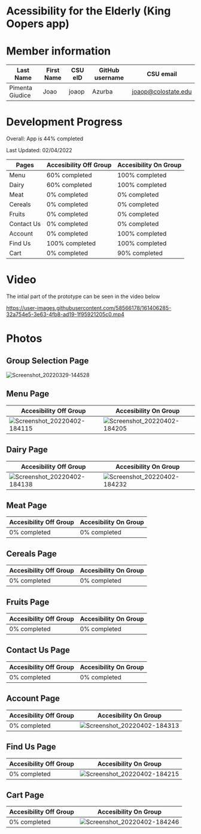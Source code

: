 # Acessibility for the Elderly (King Oopers app)

# Member information

| Last Name |First Name | CSU eID | GitHub username | CSU email |
| --- | --- | --- | --- | --- |
| Pimenta Giudice | Joao | joaop | Azurba | joaop@colostate.edu |


# Development Progress

Overall: App is 44% completed

Last Updated: 02/04/2022

| Pages  | Accesibility Off Group  | Accesibility On Group |
| ------------- | ------------- | ------------- |
| Menu  | 60% completed | 100% completed |
| Dairy  | 60% completed  | 100% completed |
| Meat  | 0% completed | 0% completed |
| Cereals | 0% completed  | 0% completed |
| Fruits  | 0% completed  | 0% completed |
| Contact Us  | 0% completed  | 0% completed |
| Account  | 0% completed | 100% completed |
| Find Us  | 100% completed  | 100% completed |
| Cart  | 0% completed  | 90% completed |




# Video 
The intial part of the prototype can be seen in the video below

https://user-images.githubusercontent.com/58566178/161406285-32a754e5-3e63-4fb8-ad19-1f95921205c0.mp4



# Photos

## Group Selection Page
![Screenshot_20220329-144528](https://user-images.githubusercontent.com/58566178/161406334-fcc5334e-a66a-4810-b9ac-47366ef33389.png)

## Menu Page

| Accesibility Off Group  | Accesibility On Group |
| ------------- | ------------- |
| ![Screenshot_20220402-184115](https://user-images.githubusercontent.com/58566178/161406723-7907b52c-06f5-44dc-b108-e620c0984117.png)|![Screenshot_20220402-184205](https://user-images.githubusercontent.com/58566178/161406794-0c3e9fac-3188-40e2-9db7-94cf3ab6924a.png)|

## Dairy Page
| Accesibility Off Group  | Accesibility On Group |
| ------------- | ------------- |
|![Screenshot_20220402-184138](https://user-images.githubusercontent.com/58566178/161406819-193024ba-c37b-4727-9dba-9e82bd717151.png)| ![Screenshot_20220402-184232](https://user-images.githubusercontent.com/58566178/161406825-bed3c473-3bad-4c5f-88f6-090e4cd3e8c3.png)|

## Meat Page
| Accesibility Off Group  | Accesibility On Group |
| ------------- | ------------- |
| 0% completed | 0% completed |

## Cereals Page
| Accesibility Off Group  | Accesibility On Group |
| ------------- | ------------- |
| 0% completed  | 0% completed |

## Fruits Page
| Accesibility Off Group  | Accesibility On Group |
| ------------- | ------------- |
| 0% completed  | 0% completed |

## Contact Us Page
| Accesibility Off Group  | Accesibility On Group |
| ------------- | ------------- |
| 0% completed  | 0% completed |

## Account Page
| Accesibility Off Group  | Accesibility On Group |
| ------------- | ------------- |
| 0% completed | ![Screenshot_20220402-184313](https://user-images.githubusercontent.com/58566178/161406857-61cde33b-d57d-463a-bf8e-cb49d2de54e7.png)|

## Find Us Page
| Accesibility Off Group  | Accesibility On Group |
| ------------- | ------------- |
| 0% completed  | ![Screenshot_20220402-184215](https://user-images.githubusercontent.com/58566178/161406845-603a421e-e26b-48cb-a083-a8a6fa5b377f.png)|

## Cart Page
| Accesibility Off Group  | Accesibility On Group |
| ------------- | ------------- |
|0% completed  | ![Screenshot_20220402-184246](https://user-images.githubusercontent.com/58566178/161406862-e11c7939-2c01-4faa-aa5d-08da1e126164.png)|




